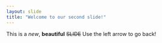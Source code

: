 ```yaml
---
layout: slide
title: "Welcome to our second slide!"
---
```

This is a _new_, **beautiful** ~~SLIDE~~ 
Use the left arrow to go back!
